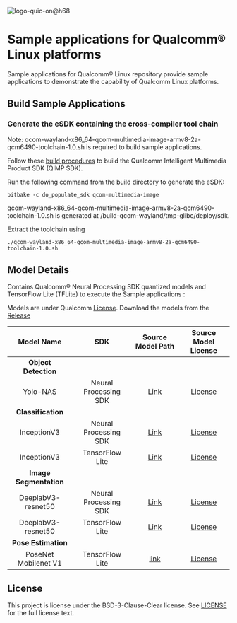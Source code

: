 ![logo-quic-on@h68](https://github.com/quic/sample-apps-for-qualcomm-linux/assets/131336334/45509c6f-1077-4cdc-bc24-5d332e4066ae)

# Sample applications for Qualcomm® Linux platforms

Sample applications for Qualcomm® Linux repository provide sample applications to demonstrate the capability of Qualcomm Linux platforms.

## Build Sample Applications
### Generate the eSDK containing the cross-compiler tool chain

Note: qcom-wayland-x86_64-qcom-multimedia-image-armv8-2a-qcm6490-toolchain-1.0.sh is required to build sample applications.

Follow these [build procedures](https://github.com/quic-yocto/meta-qcom-qim-product-sdk) to build the Qualcomm Intelligent Multimedia Product SDK (QIMP SDK).

Run the following command from the build directory to generate the eSDK:

```console
bitbake -c do_populate_sdk qcom-multimedia-image
```

qcom-wayland-x86_64-qcom-multimedia-image-armv8-2a-qcm6490-toolchain-1.0.sh is generated at <WORKSPACE DIR>/build-qcom-wayland/tmp-glibc/deploy/sdk.

Extract the toolchain using 
```console
./qcom-wayland-x86_64-qcom-multimedia-image-armv8-2a-qcm6490-toolchain-1.0.sh
```

## Model Details

Contains Qualcomm® Neural Processing SDK quantized models and TensorFlow Lite (TFLite) to execute the Sample applications : 

Models are under Qualcomm [License](https://github.com/quic/sample-apps-for-qualcomm-linux/releases/download/v0.1.0/Qualcomm_AI_Hub_Proprietary_License.pdf). 
Download the models from the [Release](https://github.com/quic/sample-apps-for-qualcomm-linux/releases/download/v0.1.0/v0.1.0.tar.gz)

|   Model Name    | SDK   |   Source Model Path   |   Source Model License |
|  :---:    |    :---:   |    :---:  |   :---:  |
| **Object Detection**
| Yolo-NAS | Neural Processing SDK | [Link](https://github.com/Deci-AI/super-gradients/tree/master) | [License](https://github.com/Deci-AI/super-gradients/tree/master?tab=Apache-2.0-1-ov-file#readme)|
| **Classification**
| InceptionV3 | Neural Processing SDK |[Link](https://pytorch.org/hub/pytorch_vision_inception_v3/) | [License](https://github.com/pytorch/vision/blob/main/LICENSE)|
| InceptionV3 | TensorFlow Lite | [Link](https://pytorch.org/hub/pytorch_vision_inception_v3/) | [License](https://github.com/pytorch/vision/blob/main/LICENSE)|
| **Image Segmentation**
| DeeplabV3-resnet50 | Neural Processing SDK | [Link](https://pytorch.org/hub/pytorch_vision_deeplabv3_resnet101/) | [License](https://github.com/pytorch/vision/blob/main/LICENSE)|
| DeeplabV3-resnet50 | TensorFlow Lite | [Link](https://pytorch.org/hub/pytorch_vision_deeplabv3_resnet101/) | [License](https://github.com/pytorch/vision/blob/main/LICENSE)|
| **Pose Estimation**
| PoseNet Mobilenet V1 | TensorFlow Lite | [link](https://www.tensorflow.org/lite/examples/pose_estimation/overview) | [License](https://github.com/tensorflow/examples/tree/master?tab=Apache-2.0-1-ov-file#readme)|

## License

This project is license under the BSD-3-Clause-Clear license. See [LICENSE](LICENSE) for the full license text.
